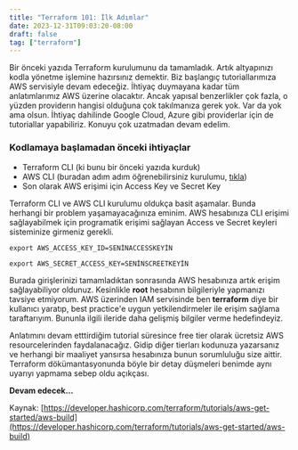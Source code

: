 ```yaml
---
title: "Terraform 101: İlk Adımlar"
date: 2023-12-31T09:03:20-08:00
draft: false
tag: ["terraform"]
---
```


Bir önceki yazıda Terraform kurulumunu da tamamladık. Artık altyapınızı kodla yönetme işlemine hazırsınız demektir. Biz başlangıç tutoriallarımıza AWS servisiyle devam edeceğiz. İhtiyaç duymayana kadar tüm anlatımlarımız AWS üzerine olacaktır. Ancak yapısal benzerlikler çok fazla, o yüzden providerın hangisi olduğuna çok takılmanıza gerek yok. Var da yok ama olsun. İhtiyaç dahilinde Google Cloud, Azure gibi providerlar için de tutoriallar yapabiliriz. Konuyu çok uzatmadan devam edelim.

### Kodlamaya başlamadan önceki ihtiyaçlar

*   Terraform CLI (ki bunu bir önceki yazıda kurduk)
*   AWS CLI (buradan adım adım öğrenebilirsiniz kurulumu, [tıkla](https://docs.aws.amazon.com/cli/latest/userguide/getting-started-install.html))
*   Son olarak AWS erişimi için Access Key ve Secret Key

Terraform CLI ve AWS CLI kurulumu oldukça basit aşamalar. Bunda herhangi bir problem yaşamayacağınıza eminim. AWS hesabınıza CLI erişimi sağlayabilmek için programatik erişimi sağlayan Access ve Secret keyleri sisteminize girmeniz gerekli.

```plaintext
export AWS_ACCESS_KEY_ID=SENİNACCESSKEYİN
```

```plaintext
export AWS_SECRET_ACCESS_KEY=SENİNSCREETKEYİN
```

Burada girişlerinizi tamamladıktan sonrasında AWS hesabınıza artık erişim sağlayabiliyor oldunuz. Kesinlikle **root** hesabının bilgileriyle yapmanızı tavsiye etmiyorum. AWS üzerinden IAM servisinde ben **terraform** diye bir kullanıcı yaratıp, best practice'e uygun yetkilendirmeler ile erişim sağlama taraftarıyım. Bununla ilgili ileride daha gelişmiş bilgiler verme hedefindeyiz.

Anlatımını devam etttirdiğim tutorial süresince free tier olarak ücretsiz AWS resourcelerinden faydalanacağız. Gidip diğer tierları kodunuza yazarsanız ve herhangi bir maaliyet yansırsa hesabınıza bunun sorumluluğu size aittir. Terraform dökümantasyonunda böyle bir detay düşmeleri benimde aynı uyarıyı yapmama sebep oldu açıkçası.

**Devam edecek…**

Kaynak: [https://developer.hashicorp.com/terraform/tutorials/aws-get-started/aws-build](https://developer.hashicorp.com/terraform/tutorials/aws-get-started/aws-build)